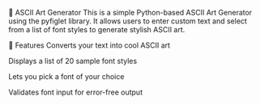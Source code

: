 🎨 ASCII Art Generator
This is a simple Python-based ASCII Art Generator using the pyfiglet library. It allows users to enter custom text and select from a list of font styles to generate stylish ASCII art.

📌 Features
Converts your text into cool ASCII art

Displays a list of 20 sample font styles

Lets you pick a font of your choice

Validates font input for error-free output


